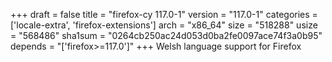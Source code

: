 +++
draft = false
title = "firefox-cy 117.0-1"
version = "117.0-1"
categories = ['locale-extra', 'firefox-extensions']
arch = "x86_64"
size = "518288"
usize = "568486"
sha1sum = "0264cb250ac24d053d0ba2fe0097ace74f3a0b95"
depends = "['firefox>=117.0']"
+++
Welsh language support for Firefox